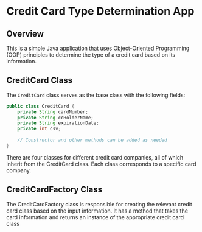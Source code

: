 # Credit Card Type Determination App

## Overview

This is a simple Java application that uses Object-Oriented Programming (OOP) principles to determine the type of a credit card based on its information.

## CreditCard Class

The `CreditCard` class serves as the base class with the following fields:

```java
public class CreditCard {
    private String cardNumber;
    private String ccHolderName;
    private String expirationDate;
    private int csv;
    
    // Constructor and other methods can be added as needed
}
```

There are four classes for different credit card companies, all of which inherit from the CreditCard class. Each class corresponds to a specific card company.

## CreditCardFactory Class
The CreditCardFactory class is responsible for creating the relevant credit card class based on the input information. It has a method that takes the card information and returns an instance of the appropriate credit card class
